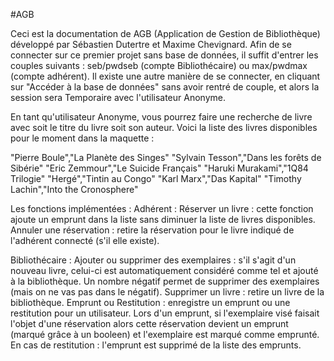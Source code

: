 #AGB

Ceci est la documentation de AGB (Application de Gestion de Bibliothèque) développé par Sébastien Dutertre et Maxime Chevignard. Afin de se connecter sur ce premier projet sans base de données, il suffit d'entrer les couples suivants : seb/pwdseb (compte Bibliothécaire) ou max/pwdmax (compte adhérent). Il existe une autre manière de se connecter, en cliquant sur "Accéder à la base de données" sans avoir rentré de couple, et alors la session sera Temporaire avec l'utilisateur Anonyme.

En tant qu'utilisateur Anonyme, vous pourrez faire une recherche de livre avec soit le titre du livre soit son auteur. Voici la liste des livres disponibles pour le moment dans la maquette :

"Pierre Boule","La Planète des Singes"
"Sylvain Tesson","Dans les forêts de Sibérie"
"Eric Zemmour","Le Suicide Français"
"Haruki Murakami","1Q84 Trilogie"
"Hergé","Tintin au Congo"
"Karl Marx","Das Kapital"
"Timothy Lachin","Into the Cronosphere"

Les fonctions implémentées :
Adhérent :
Réserver un livre : cette fonction ajoute un emprunt dans la liste sans diminuer la liste de livres disponibles.
Annuler une réservation : retire la réservation pour le livre indiqué de l'adhérent connecté (s'il elle existe).

Bibliothécaire :
Ajouter ou supprimer des exemplaires : s'il s'agit d'un nouveau livre, celui-ci est automatiquement considéré comme tel et ajouté à la bibliothèque. Un nombre négatif permet de supprimer des exemplaires (mais on ne vas pas dans le négatif). 
Supprimer un livre : retire un livre de la bibliothèque.
Emprunt ou Restitution : enregistre un emprunt ou une restitution pour un utilisateur. Lors d'un emprunt, si l'exemplaire visé faisait l'objet d'une réservation alors cette réservation devient un emprunt (marqué grâce à un booleen) et l'exemplaire est marqué comme emprunté. En cas de restitution : l'emprunt est supprimé de la liste des emprunts.

